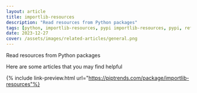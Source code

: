 ```yaml
---
layout: article
title: importlib-resources
description: "Read resources from Python packages"
tags: [python, importlib-resources, pypi importlib-resources, pypi, references]
date: 2023-12-27
cover: /assets/images/related-articles/general.png
---
```


Read resources from Python packages

Here are some articles that you may find helpful

{% include link-preview.html url="https://piptrends.com/package/importlib-resources"%}